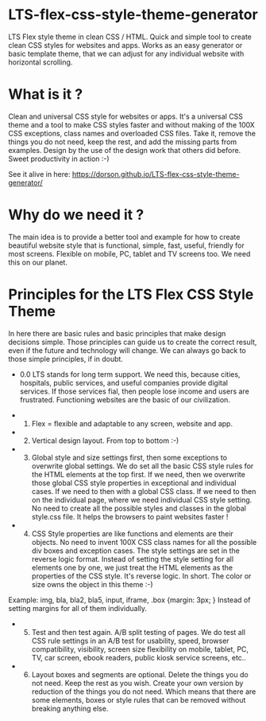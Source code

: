 # LTS-flex-css-style-theme-generator

LTS Flex style theme in clean CSS / HTML. Quick and simple tool to create clean CSS styles for websites and apps. Works as an easy generator or basic template theme, that we can adjust for any individual website with horizontal scrolling.


# What is it ?
Clean and universal CSS style for websites or apps. It's a universal CSS theme and a tool to make CSS styles faster and without making of the 100X CSS exceptions, class names and overloaded CSS files. Take it, remove the things you do not need, keep the rest, and add the missing parts from examples. Design by the use of the design work that others did before. Sweet productivity in action :-) 

See it alive in here: https://dorson.github.io/LTS-flex-css-style-theme-generator/

# Why do we need it ?
The main idea is to provide a better tool and example for how to create beautiful website style that is functional, simple, fast, useful, friendly for most screens. Flexible on mobile, PC, tablet and TV screens too. We need this on our planet.


# Principles for the LTS Flex CSS Style Theme

In here there are basic rules and basic principles that make design decisions simple. Those principles can guide us to create the correct result, even if the future and technology will change. We can always go back to those simple principles, if in doubt.


+ 0.0 LTS stands for long term support.
We need this, because cities, hospitals, public services, and useful companies provide digital services. If those services fial, then people lose income and users are frustrated. Functioning websites are the basic of our civilization.

+ 1. Flex = flexible and adaptable to any screen, website and app.

+ 2. Vertical design layout. From top to bottom :-)

+ 3. Global style and size settings first, then some exceptions to overwrite global settings. We do set all the basic CSS style rules for the HTML elements at the top first. If we need, then we overwrite those global CSS style properties in exceptional and individual cases. If we need to then with a global CSS class. If we need to then on the individual page, where we need individual CSS style setting. No need to create all the possible styles and classes in the global style.css file.  It helps the browsers to paint websites faster !


+ 4. CSS Style properties are like functions and elements are their objects. No need to invent 100X CSS class names for all the possible div boxes and exception cases. The style settings are set in the reverse logic format. Instead of setting the style setting for all elements one by one, we just treat the HTML elements as the properties of the CSS style. It's reverse logic. In short. The color or size owns the object in this theme :-)
 
 Example: img, bla, bla2, bla5, input, iframe, .box {margin: 3px; }
  Instead of setting margins for all of them individually.


+ 5. Test and then test again. A/B split testing of pages. We do test all CSS rule settings in an A/B test for usability, speed, browser compatibility, visibility, screen size flexibility on mobile, tablet, PC, TV, car screen, ebook readers, public kiosk service screens, etc..

+ 6. Layout boxes and segments are optional. Delete the things you do not need. Keep the rest as you wish. Create your own version by reduction of the things you do not need. Which means that there are some elements, boxes or style rules that can be removed without breaking anything else.


